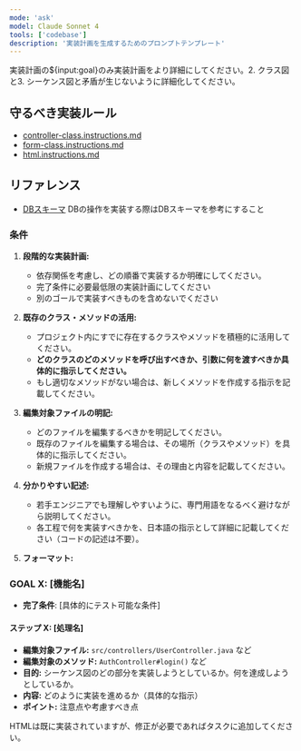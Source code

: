 ```yaml
---
mode: 'ask'
model: Claude Sonnet 4
tools: ['codebase']
description: '実装計画を生成するためのプロンプトテンプレート'
---
```


実装計画の${input:goal}のみ実装計画をより詳細にしてください。2. クラス図と3. シーケンス図と矛盾が生じないように詳細化してください。

## **守るべき実装ルール**
* [controller-class.instructions.md](../instructions/controller-class.instructions.md)
* [form-class.instructions.md](../instructions/form-class.instructions.md)
* [html.instructions.md](../instructions/html.instructions.md)

## **リファレンス**
- [DBスキーマ](../../web/docs/schema.sql)
   DBの操作を実装する際はDBスキーマを参考にすること

### **条件**  
1. **段階的な実装計画:**  
   - 依存関係を考慮し、どの順番で実装するか明確にしてください。  
   - 完了条件に必要最低限の実装計画にしてください
   - 別のゴールで実装すべきものを含めないでください

2. **既存のクラス・メソッドの活用:**  
   - プロジェクト内にすでに存在するクラスやメソッドを積極的に活用してください。  
   - **どのクラスのどのメソッドを呼び出すべきか、引数に何を渡すべきか具体的に指示してください。**  
   - もし適切なメソッドがない場合は、新しくメソッドを作成する指示を記載してください。  

3. **編集対象ファイルの明記:**  
   - どのファイルを編集するべきかを明記してください。  
   - 既存のファイルを編集する場合は、その場所（クラスやメソッド）を具体的に指示してください。  
   - 新規ファイルを作成する場合は、その理由と内容を記載してください。  

4. **分かりやすい記述:**  
   - 若手エンジニアでも理解しやすいように、専門用語をなるべく避けながら説明してください。  
   - 各工程で何を実装すべきかを、日本語の指示として詳細に記載してください（コードの記述は不要）。  


5. **フォーマット:**  
### GOAL X: [機能名]
- **完了条件**: [具体的にテスト可能な条件] 
#### ステップ X: [処理名]  
- **編集対象ファイル:** `src/controllers/UserController.java` など  
- **編集対象のメソッド:** `AuthController#login()` など  
- **目的:** シーケンス図のどの部分を実装しようとしているか。何を達成しようとしているか。 
- **内容:** どのように実装を進めるか（具体的な指示）  
- **ポイント:** 注意点や考慮すべき点  

HTMLは既に実装されていますが、修正が必要であればタスクに追加してください。